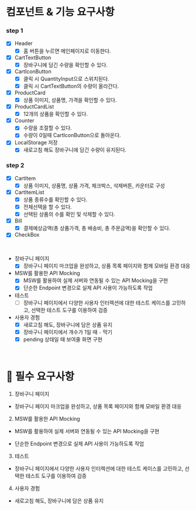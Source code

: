 # 컴포넌트 & 기능 요구사항

### step 1

- [x] Header
  - [x] 홈 버튼을 누르면 메인페이지로 이동한다.
- [x] CartTextButton
  - [x] 장바구니에 담긴 수량을 확인할 수 있다.
- [x] CartIconButton
  - [x] 클릭 시 QuantityInput으로 스위치된다.
  - [x] 클릭 시 CartTextButton의 수량이 올라간다.
- [x] ProductCard
  - [x] 상품 이미지, 상품명, 가격을 확인할 수 있다.
- [x] ProductCardList
  - [x] 12개의 상품을 확인할 수 있다.
- [x] Counter
  - [x] 수량을 조절할 수 있다.
  - [x] 수량이 0일때 CartIconButton으로 돌아온다.
- [x] LocalStorage 저장
  - [x] 새로고침 해도 장바구니에 담긴 수량이 유지된다.

### step 2

- [x] CartItem
  - [x] 상품 이미지, 상품명, 상품 가격, 체크박스, 삭제버튼, 카운터로 구성
- [x] CartItemList
  - [x] 상품 종류수를 확인할 수 있다.
  - [x] 전체선택을 할 수 있다.
  - [x] 선택된 상품의 수를 확인 및 삭제할 수 있다.
- [x] Bill
  - [x] 결제예상금액(총 상품가격, 총 배송비, 총 주문금액)을 확인할 수 있다.
- [x] CheckBox

<br>

- 장바구니 페이지
  - [x] 장바구니 페이지 마크업을 완성하고, 상품 목록 페이지와 함께 모바일 환경 대응
- MSW를 활용한 API Mocking
  - [x] MSW를 활용하여 실제 서버와 연동될 수 있는 API Mocking을 구현
  - [x] 단순한 Endpoint 변경으로 실제 API 사용이 가능하도록 작업
- 테스트
  - [ ] 장바구니 페이지에서 다양한 사용자 인터렉션에 대한 테스트 케이스를 고민하고, 선택한 테스트 도구를 이용하여 검증
- 사용자 경험
  - [x] 새로고침 해도, 장바구니에 담은 상품 유지
  - [x] 장바구니 페이지에서 개수가 1일 때 `-` 막기
  - [x] pending 상태일 때 보여줄 화면 구현

<br>

# 📝 필수 요구사항

1. 장바구니 페이지

- 장바구니 페이지 마크업을 완성하고, 상품 목록 페이지와 함께 모바일 환경 대응

2. MSW를 활용한 API Mocking

- MSW를 활용하여 실제 서버와 연동될 수 있는 API Mocking을 구현

- 단순한 Endpoint 변경으로 실제 API 사용이 가능하도록 작업

3. 테스트

- 장바구니 페이지에서 다양한 사용자 인터렉션에 대한 테스트 케이스를 고민하고, 선택한 테스트 도구를 이용하여 검증

4. 사용자 경험

- 새로고침 해도, 장바구니에 담은 상품 유지
